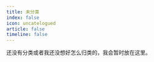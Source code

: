 ```yaml
---
title: 未分类
index: false
icon: uncatelogued
article: false
timeline: false
---
```


还没有分类或者我还没想好怎么归类的，我会暂时放在这里。

<div class="catalog-display-container">
  <Catalog hideHeading />
</div>
